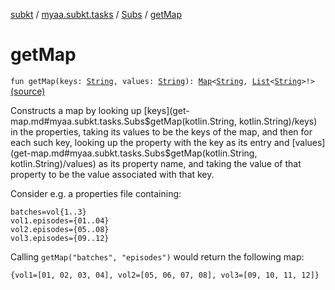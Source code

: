 [subkt](../../index.md) / [myaa.subkt.tasks](../index.md) / [Subs](index.md) / [getMap](./get-map.md)

# getMap

`fun getMap(keys: `[`String`](https://kotlinlang.org/api/latest/jvm/stdlib/kotlin/-string/index.html)`, values: `[`String`](https://kotlinlang.org/api/latest/jvm/stdlib/kotlin/-string/index.html)`): `[`Map`](https://kotlinlang.org/api/latest/jvm/stdlib/kotlin.collections/-map/index.html)`<`[`String`](https://kotlinlang.org/api/latest/jvm/stdlib/kotlin/-string/index.html)`, `[`List`](https://kotlinlang.org/api/latest/jvm/stdlib/kotlin.collections/-list/index.html)`<`[`String`](https://kotlinlang.org/api/latest/jvm/stdlib/kotlin/-string/index.html)`>!>` [(source)](https://github.com/Myaamori/SubKt/blob/0.1.19/src/main/kotlin/myaa/subkt/tasks/plugin.kt#L697)

Constructs a map by looking up [keys](get-map.md#myaa.subkt.tasks.Subs$getMap(kotlin.String, kotlin.String)/keys) in the properties, taking
its values to be the keys of the map, and then for each such key,
looking up the property with the key as its entry and [values](get-map.md#myaa.subkt.tasks.Subs$getMap(kotlin.String, kotlin.String)/values)
as its property name, and taking the value of that property
to be the value associated with that key.

Consider e.g. a properties file containing:

```
batches=vol{1..3}
vol1.episodes={01..04}
vol2.episodes={05..08}
vol3.episodes={09..12}
```

Calling `getMap("batches", "episodes")` would return the following map:

```
{vol1=[01, 02, 03, 04], vol2=[05, 06, 07, 08], vol3=[09, 10, 11, 12]}
```

